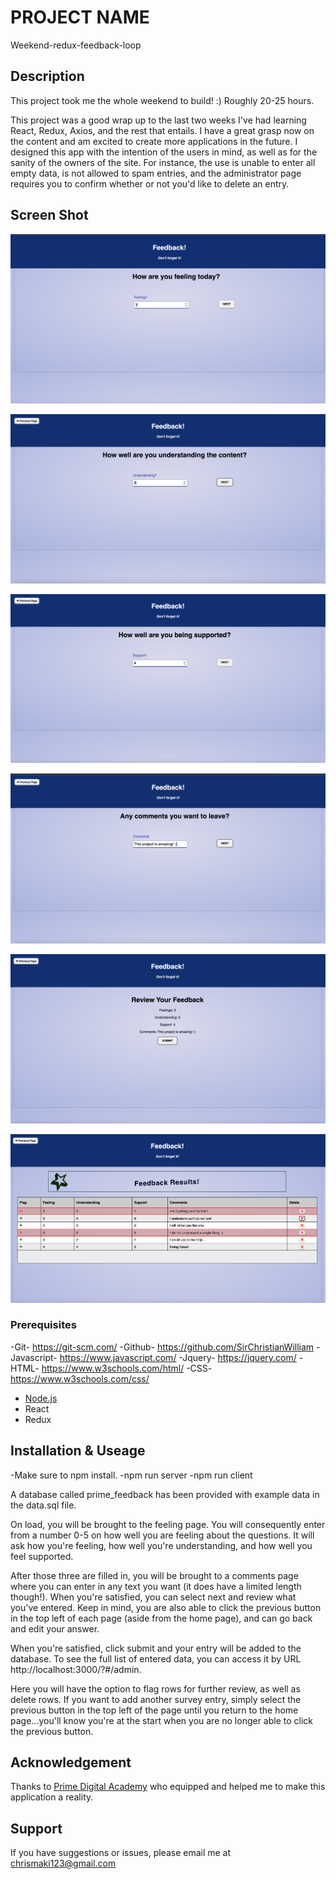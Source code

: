 # PROJECT NAME
Weekend-redux-feedback-loop
## Description

This project took me the whole weekend to build! :) Roughly 20-25 hours.

This project was a good wrap up to the last two weeks I've had learning React, Redux, Axios, and the rest that entails. 
I have a great grasp now on the content and am excited to create more applications in the future. 
I designed this app with the intention of the users in mind, as well as for the sanity of the owners of the site. For instance, the use is unable to enter all empty data, is not allowed to spam entries, and the administrator page requires you to confirm whether or not you'd like to delete an entry. 

## Screen Shot
![Screenshot](src/images/feeling.png)

![Screenshot](src/images/understanding.png)

![Screenshot](src/images/support.png)

![Screenshot](src/images/comments.png)

![Screenshot](src/images/review.png)

![Screenshot](src/images/admin.png)

### Prerequisites

-Git- https://git-scm.com/ 
-Github- https://github.com/SirChristianWilliam -Javascript- https://www.javascript.com/ -Jquery- https://jquery.com/ 
-HTML- https://www.w3schools.com/html/ 
-CSS- https://www.w3schools.com/css/
- [Node.js](https://nodejs.org/en/)
- React
- Redux
## Installation & Useage

-Make sure to npm install. 
-npm run server
-npm run client

A database called prime_feedback has been provided with example data in the data.sql file.

On load, you will be brought to the feeling page.
You will consequently enter from a number 0-5 on how well you are feeling about the questions. It will ask how you're feeling, how well you're understanding, and how well you feel supported.

After those three are filled in, you will be brought to a comments page where you can enter in any text you want (it does have a limited length though!).
When you're satisfied, you can select next and review what you've entered. Keep in mind, you are also able to click the previous button in the top left of each page (aside from the home page), and can go back and edit your answer. 

When you're satisfied, click submit and your entry will be added to the database. To see the full list of entered data, you can access it by URL http://localhost:3000/?#/admin. 

Here you will have the option to flag rows for further review, as well as delete rows. If you want to add another survey entry, simply select the previous button in the top left of the page until you return to the home page...you'll know you're at the start when you are no longer able to click the previous button.

## Acknowledgement
Thanks to [Prime Digital Academy](www.primeacademy.io) who equipped and helped me to make this application a reality.

## Support
If you have suggestions or issues, please email me at [chrismaki123@gmail.com](https://github.com/SirChristianWilliam?tab=repositories)